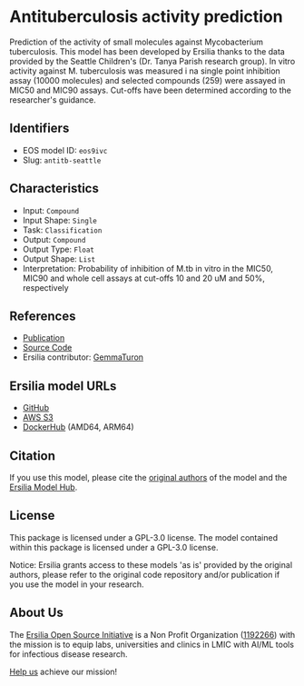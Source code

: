 # Antituberculosis activity prediction

Prediction of the activity of small molecules against Mycobacterium tuberculosis. This model has been developed by Ersilia thanks to the data provided by the Seattle Children's (Dr.  Tanya Parish research group). In vitro activity against M. tuberculosis was measured i na single point inhibition assay (10000 molecules) and selected compounds (259) were assayed in MIC50 and MIC90 assays. Cut-offs have been determined according to the researcher's guidance.

## Identifiers

* EOS model ID: `eos9ivc`
* Slug: `antitb-seattle`

## Characteristics

* Input: `Compound`
* Input Shape: `Single`
* Task: `Classification`
* Output: `Compound`
* Output Type: `Float`
* Output Shape: `List`
* Interpretation: Probability of inhibition of M.tb in vitro in the MIC50, MIC90 and whole cell assays at cut-offs 10 and 20 uM and 50%, respectively 

## References

* [Publication](https://ersilia.io)
* [Source Code](https://github.com/ersilia-os/lazy-qsar)
* Ersilia contributor: [GemmaTuron](https://github.com/GemmaTuron)

## Ersilia model URLs
* [GitHub](https://github.com/ersilia-os/eos9ivc)
* [AWS S3](https://ersilia-models-zipped.s3.eu-central-1.amazonaws.com/eos9ivc.zip)
* [DockerHub](https://hub.docker.com/r/ersiliaos/eos9ivc) (AMD64, ARM64)

## Citation

If you use this model, please cite the [original authors](https://ersilia.io) of the model and the [Ersilia Model Hub](https://github.com/ersilia-os/ersilia/blob/master/CITATION.cff).

## License

This package is licensed under a GPL-3.0 license. The model contained within this package is licensed under a GPL-3.0 license.

Notice: Ersilia grants access to these models 'as is' provided by the original authors, please refer to the original code repository and/or publication if you use the model in your research.

## About Us

The [Ersilia Open Source Initiative](https://ersilia.io) is a Non Profit Organization ([1192266](https://register-of-charities.charitycommission.gov.uk/charity-search/-/charity-details/5170657/full-print)) with the mission is to equip labs, universities and clinics in LMIC with AI/ML tools for infectious disease research.

[Help us](https://www.ersilia.io/donate) achieve our mission!